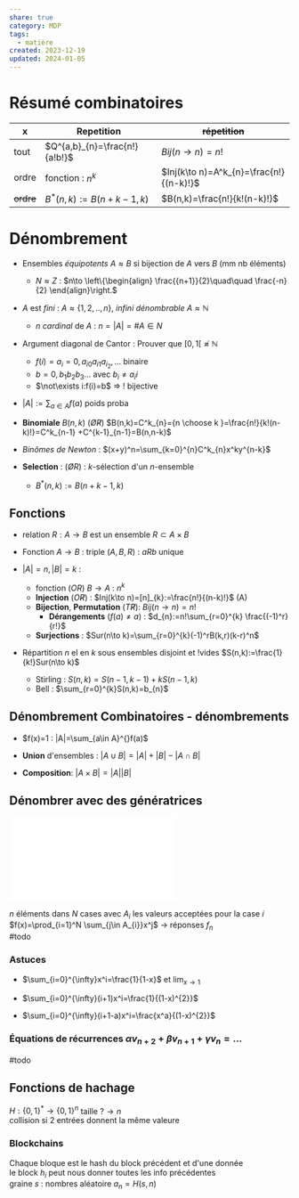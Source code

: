 ```yaml
---  
share: true  
category: MDP  
tags:  
  - matière  
created: 2023-12-19  
updated: 2024-01-05  
---  
```

  
# Résumé combinatoires  
| x         | Repetition    | ~~répetition~~ |  
| --------- | ------------- | -------------- |  
| tout      | $Q^{a,b}_{n}=\frac{n!}{a!b!}$ | $Bij(n\to n)=n!$        |  
| ordre     | fonction : $n^k$     | $Inj(k\to n)=A^k_{n}=\frac{n!}{(n-k)!}$      |  
| ~~ordre~~ | $B^*(n,k):=B(n+k-1, k)$     | $B(n,k)=\frac{n!}{k!(n-k)!}$      |   
  
# Dénombrement  
  
- Ensembles *équipotents* $A \approx B$ si bijection de $A$ vers $B$ (mm nb éléments)  
	- $N\approx Z$ : $n\to \left\{\begin{align} \frac{{n+1}}{2}\quad\quad \frac{-n}{2} \end{align}\right.$  
  
- $A$ est *fini* : $A \approx \{ 1,2,..,n \}$, *infini dénombrable* $A\approx \mathbb{N}$  
	- $n$ *cardinal* de $A$ : $n=|A|=\#A \in N$  
  
- Argument diagonal de Cantor : Prouver que $[0,1[\not\approx \mathbb{N}$  
	- $f(i)=a_{i}=0, a_{i0}a_{i1}a_{i_{2}}, \dots$ binaire  
	- $b=0,b_{1}b_{2}b_{3}\dots$ avec $b_{i}\neq a_{i}i$  
	- $\not\exists i:f(i)=b$ ⇒ ! bijective  
  
- $|A|:=\sum_{a\in A} f(a)$ poids proba  
  
  
  
  
- **Binomiale** $B(n,k)$ ($\not O \not R$) $B(n,k)=C^k_{n}={n \choose k }=\frac{n!}{k!(n-k)!}=C^k_{n-1} +C^{k-1}_{n-1}=B(n,n-k)$  
  
- *Binômes de Newton* : $(x+y)^n=\sum_{k=0}^{n}C^k_{n}x^ky^{n-k}$  
  
- **Selection** : ($\not OR$) :  $k$-sélection d'un $n$-ensemble  
	- $B^*(n,k):=B(n+k-1, k)$  
  
## Fonctions  
  
- relation $R:A\to B$ est un ensemble $R\subset A\times B$  
  
- Fonction $A\to B$ : triple $(A,B,R)$ : $aRb$ unique  
  
- $|A|=n, |B|=k$ :   
	- fonction ($OR$) $B\to A$ : $n^k$  
	- **Injection** ($O\not R$) : $Inj(k\to n)=[n]_{k}:=\frac{n!}{(n-k)!}$ (A)  
	- **Bijection**, **Permutation** ($T\not R$): $Bij(n\to n)=n!$  
		- **Dérangements** ($f(a)\neq a$) : $d_{n}:=n!\sum_{r=0}^{k} \frac{(-1)^r}{r!}$  
	- **Surjections** : $Sur(n\to k)=\sum_{r=0}^{k}(-1)^rB(k,r)(k-r)^n$  
  
- Répartition $n$ el en $k$ sous ensembles disjoint et !vides $S(n,k):=\frac{1}{k!}Sur(n\to k)$  
	- Stirling : $S(n,k)=S(n-1, k-1)+kS(n-1,k)$  
	- Bell : $\sum_{r=0}^{k}S(n,k)=b_{n}$  
  
## Dénombrement Combinatoires - dénombrements  
  
  
- $f(x)=1 : |A|=\sum_{a\in A}^{}f(a)$  
  
- **Union** d'ensembles : $|A \cup B|=|A|+|B| - |A \cap B|$  
  
- **Composition**: $|A\times B|=|A||B|$  
## Dénombrer avec des génératrices  
![Fonction génératrice > Fonction génératrice définition](Fonction%20g%C3%A9n%C3%A9ratrice.md#fonction-generatrice-definition)  
  
$n$ éléments dans $N$ cases avec $A_{i}$ les valeurs acceptées pour la case $i$  
$f(x)=\prod_{i=1}^N \sum_{j\in A_{i}}x^j$ → réponses $f_{n}$  
#todo   
### Astuces  
  
- $\sum_{i=0}^{\infty}x^i=\frac{1}{1-x}$ et $\lim_{ x \to 1 }$  
  
- $\sum_{i=0}^{\infty}(i+1)x^i=\frac{1}{(1-x)^{2}}$  
  
- $\sum_{i=0}^{\infty}(i+1-a)x^i=\frac{x^a}{(1-x)^{2}}$  
  
### Équations de récurrences $\alpha v_{n+2}+\beta v_{n+1}+\gamma v_{n}=\dots$  
#todo   
  
## Fonctions de hachage  
$H:\{ 0,1 \}^*\to \{ 0,1 \}^n$ taille $?\to n$  
collision si 2 entrées donnent la même valeure  
### Blockchains  
Chaque bloque est le hash du block précédent et d'une donnée  
le block $h_{i}$ peut nous donner toutes les info précédentes  
graine $s$ : nombres aléatoire $a_{n}=H(s,n)$  
